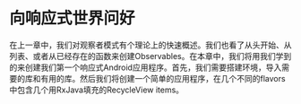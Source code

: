 # 向响应式世界问好

在上一章中，我们对观察者模式有个理论上的快速概述。我们也看了从头开始、从列表、或者从已经存在的函数来创建Observables。在本章中，我们将用我们学到的来创建我们第一个响应式Android应用程序。首先，我们需要搭建环境，导入需要的库和有用的库。然后我们将创建一个简单的应用程序，在几个不同的flavors中包含几个用RxJava填充的RecycleView items。
